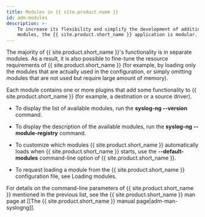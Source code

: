 ```yaml
---
title: Modules in {{ site.product.name }}
id: adm-modules
description: >-
    To increase its flexibility and simplify the development of additional
    modules, the {{ site.product.short_name }} application is modular.
---
```


The majority of {{ site.product.short_name }}'s functionality is in separate modules.
As a result, it is also possible to fine-tune the resource requirements
of {{ site.product.short_name }} (for example, by loading only the modules that are actually
used in the configuration, or simply omitting modules that are not used but require
large amount of memory).

Each module contains one or more plugins that add some functionality to
{{ site.product.short_name }} (for example, a destination or a source driver).

- To display the list of available modules, run the **syslog-ng --version** command.

- To display the description of the available modules, run the
    **syslog-ng --module-registry** command.

- To customize which modules {{ site.product.short_name }} automatically loads when
    {{ site.product.short_name }} starts, use the **--default-modules** command-line
    option of {{ site.product.short_name }}.

- To request loading a module from the {{ site.product.short_name }} configuration
    file, see Loading modules.  

For details on the command-line parameters of {{ site.product.short_name }} mentioned in
the previous list, see the {{ site.product.short_name }} man page at
[[The {{ site.product.short_name }} manual page|adm-man-syslogng]].
